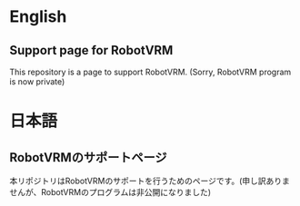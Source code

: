# English

## Support page for RobotVRM

This repository is a page to support RobotVRM. (Sorry, RobotVRM program is now private)

# 日本語

## RobotVRMのサポートページ

本リポジトリはRobotVRMのサポートを行うためのページです。(申し訳ありませんが、RobotVRMのプログラムは非公開になりました)
